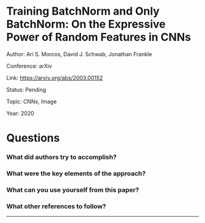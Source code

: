 # Training BatchNorm and Only BatchNorm: On the Expressive Power of Random Features in CNNs
Author: Ari S. Morcos, David J. Schwab, Jonathan Frankle

Conference: arXiv

Link: https://arxiv.org/abs/2003.00152

Status: Pending

Topic: CNNs, Image 

Year: 2020

# Questions

### What did authors try to accomplish?

### What were the key elements of the approach?

### What can you use yourself from this paper?

### What other references to follow?

---